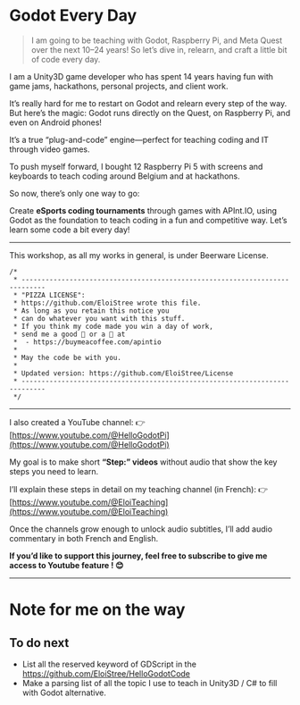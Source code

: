 # Godot Every Day

> I am going to be teaching with Godot, Raspberry Pi, and Meta Quest over the next 10–24 years! So let’s dive in, relearn, and craft a little bit of code every day.

I am a Unity3D game developer who has spent 14 years having fun with game jams, hackathons, personal projects, and client work.

It’s really hard for me to restart on Godot and relearn every step of the way.
But here’s the magic: Godot runs directly on the Quest, on Raspberry Pi, and even on Android phones!

It’s a true “plug-and-code” engine—perfect for teaching coding and IT through video games.

To push myself forward, I bought 12 Raspberry Pi 5 with screens and keyboards to teach coding around Belgium and at hackathons.

So now, there’s only one way to go:

Create **eSports coding tournaments** through games with APInt.IO, using Godot as the foundation to teach coding in a fun and competitive way.
Let’s learn some code a bit every day!

---

This workshop, as all my works in general, is under Beerware License.

```
/*
 * ----------------------------------------------------------------------------
 * "PIZZA LICENSE":
 * https://github.com/EloiStree wrote this file.
 * As long as you retain this notice you
 * can do whatever you want with this stuff.
 * If you think my code made you win a day of work,
 * send me a good 🍺 or a 🍕 at
 *  - https://buymeacoffee.com/apintio
 * 
 * May the code be with you.
 *
 * Updated version: https://github.com/EloiStree/License
 * ----------------------------------------------------------------------------
 */
```

---

I also created a YouTube channel:
👉 [https://www.youtube.com/@HelloGodotPi](https://www.youtube.com/@HelloGodotPi)

My goal is to make short **“Step:” videos** without audio that show the key steps you need to learn.

I’ll explain these steps in detail on my teaching channel (in French):
👉 [https://www.youtube.com/@EloiTeaching](https://www.youtube.com/@EloiTeaching)

Once the channels grow enough to unlock audio subtitles, I’ll add audio commentary in both French and English.

**If you’d like to support this journey, feel free to subscribe to give me access to Youtube feature ! 😊**


--------

# Note for me on the way

## To do next
- List all the reserved keyword of GDScript in the https://github.com/EloiStree/HelloGodotCode
- Make a parsing list of all the topic I use to teach in Unity3D / C# to fill with Godot alternative.
